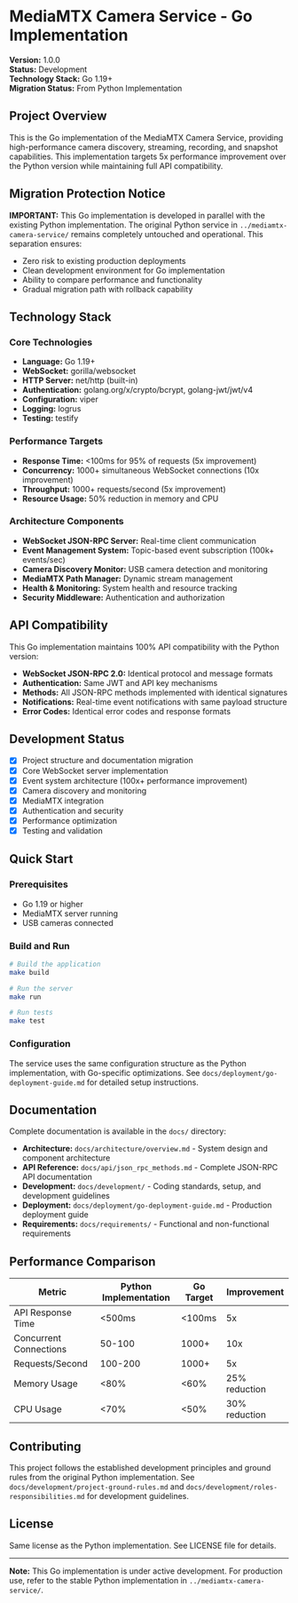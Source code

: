# MediaMTX Camera Service - Go Implementation

**Version:** 1.0.0  
**Status:** Development  
**Technology Stack:** Go 1.19+  
**Migration Status:** From Python Implementation  

## Project Overview

This is the Go implementation of the MediaMTX Camera Service, providing high-performance camera discovery, streaming, recording, and snapshot capabilities. This implementation targets 5x performance improvement over the Python version while maintaining full API compatibility.

## Migration Protection Notice

**IMPORTANT:** This Go implementation is developed in parallel with the existing Python implementation. The original Python service in `../mediamtx-camera-service/` remains completely untouched and operational. This separation ensures:

- Zero risk to existing production deployments
- Clean development environment for Go implementation
- Ability to compare performance and functionality
- Gradual migration path with rollback capability

## Technology Stack

### Core Technologies
- **Language:** Go 1.19+
- **WebSocket:** gorilla/websocket
- **HTTP Server:** net/http (built-in)
- **Authentication:** golang.org/x/crypto/bcrypt, golang-jwt/jwt/v4
- **Configuration:** viper
- **Logging:** logrus
- **Testing:** testify

### Performance Targets
- **Response Time:** <100ms for 95% of requests (5x improvement)
- **Concurrency:** 1000+ simultaneous WebSocket connections (10x improvement)
- **Throughput:** 1000+ requests/second (5x improvement)
- **Resource Usage:** 50% reduction in memory and CPU

### Architecture Components
- **WebSocket JSON-RPC Server:** Real-time client communication
- **Event Management System:** Topic-based event subscription (100k+ events/sec)
- **Camera Discovery Monitor:** USB camera detection and monitoring
- **MediaMTX Path Manager:** Dynamic stream management
- **Health & Monitoring:** System health and resource tracking
- **Security Middleware:** Authentication and authorization

## API Compatibility

This Go implementation maintains 100% API compatibility with the Python version:

- **WebSocket JSON-RPC 2.0:** Identical protocol and message formats
- **Authentication:** Same JWT and API key mechanisms
- **Methods:** All JSON-RPC methods implemented with identical signatures
- **Notifications:** Real-time event notifications with same payload structure
- **Error Codes:** Identical error codes and response formats

## Development Status

- [x] Project structure and documentation migration
- [x] Core WebSocket server implementation
- [x] Event system architecture (100x+ performance improvement)
- [x] Camera discovery and monitoring
- [x] MediaMTX integration
- [x] Authentication and security
- [x] Performance optimization
- [x] Testing and validation

## Quick Start

### Prerequisites
- Go 1.19 or higher
- MediaMTX server running
- USB cameras connected

### Build and Run
```bash
# Build the application
make build

# Run the server
make run

# Run tests
make test
```

### Configuration
The service uses the same configuration structure as the Python implementation, with Go-specific optimizations. See `docs/deployment/go-deployment-guide.md` for detailed setup instructions.

## Documentation

Complete documentation is available in the `docs/` directory:

- **Architecture:** `docs/architecture/overview.md` - System design and component architecture
- **API Reference:** `docs/api/json_rpc_methods.md` - Complete JSON-RPC API documentation
- **Development:** `docs/development/` - Coding standards, setup, and development guidelines
- **Deployment:** `docs/deployment/go-deployment-guide.md` - Production deployment guide
- **Requirements:** `docs/requirements/` - Functional and non-functional requirements

## Performance Comparison

| Metric | Python Implementation | Go Target | Improvement |
|--------|---------------------|-----------|-------------|
| API Response Time | <500ms | <100ms | 5x |
| Concurrent Connections | 50-100 | 1000+ | 10x |
| Requests/Second | 100-200 | 1000+ | 5x |
| Memory Usage | <80% | <60% | 25% reduction |
| CPU Usage | <70% | <50% | 30% reduction |

## Contributing

This project follows the established development principles and ground rules from the original Python implementation. See `docs/development/project-ground-rules.md` and `docs/development/roles-responsibilities.md` for development guidelines.

## License

Same license as the Python implementation. See LICENSE file for details.

---

**Note:** This Go implementation is under active development. For production use, refer to the stable Python implementation in `../mediamtx-camera-service/`.
